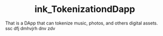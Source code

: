 <h1 align="center">ink_TokenizationdDapp</h1>
That is a DApp that can tokenize music, photos, and others digital assets.
ssc
dfj
dmhvjrh
dnv
zdv
